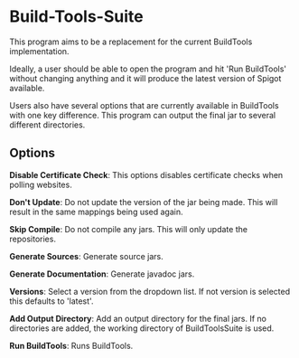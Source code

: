 # Build-Tools-Suite
This program aims to be a replacement for the current BuildTools implementation.

Ideally, a user should be able to open the program and hit 'Run BuildTools' without changing anything and
it will produce the latest version of Spigot available.

Users also have several options that are currently available in BuildTools with one key difference.
This program can output the final jar to several different directories.

## Options

**Disable Certificate Check**: This options disables certificate checks when polling websites.

**Don't Update**: Do not update the version of the jar being made. This will result in the same mappings being used again.

**Skip Compile**: Do not compile any jars. This will only update the repositories.

**Generate Sources**: Generate source jars.

**Generate Documentation**: Generate javadoc jars.

**Versions**: Select a version from the dropdown list. If not version is selected this defaults to 'latest'.

**Add Output Directory**: Add an output directory for the final jars.
If no directories are added, the working directory of BuildToolsSuite is used.

**Run BuildTools**: Runs BuildTools.

